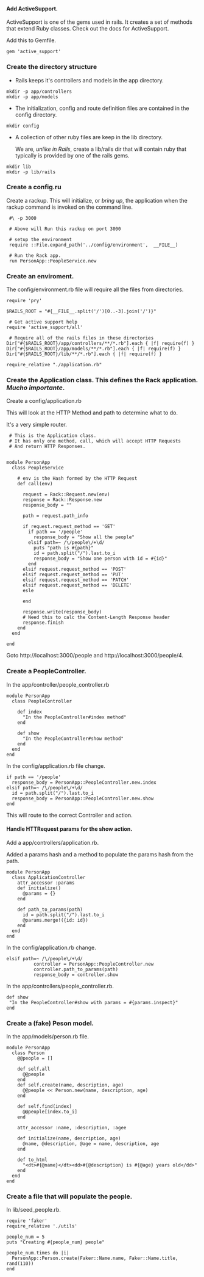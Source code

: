 #### Add ActiveSupport.

ActiveSupport is one of the gems used in rails. It creates a set of methods that extend Ruby classes. Check out the docs for ActiveSupport.

Add this to Gemfile.  

``` 
gem 'active_support'
```
### Create the directory structure

* Rails keeps it's controllers and models in the app directory.  

```
mkdir -p app/controllers
mkdir -p app/models
```

* The initialization, config and route definition files are contained in the config directory.

```
mkdir config
```

* A collection of other ruby files are keep in the lib directory.  

	We are, _unlike in Rails_, create a lib/rails dir that will contain ruby that typically is provided by one of the rails gems.

```
mkdir lib
mkdir -p lib/rails
```
### Create a config.ru
Create a rackup. This will initialize, or _bring up_, the application when the rackup command is invoked on the command line.

```
 #\ -p 3000

 # Above will Run this rackup on port 3000

 # setup the environment
 require ::File.expand_path('../config/environment',  __FILE__)

 # Run the Rack app.
 run PersonApp::PeopleService.new

```


### Create an enviroment.
The config/environment.rb file will require all the files from directories.

```
require 'pry'

$RAILS_ROOT = "#{__FILE__.split('/')[0..-3].join('/')}"

 # Get active support help                                                       
require 'active_support/all'

 # Require all of the rails files in these directories                           
Dir["#{$RAILS_ROOT}/app/controllers/**/*.rb"].each { |f| require(f) }
Dir["#{$RAILS_ROOT}/app/models/**/*.rb"].each { |f| require(f) }
Dir["#{$RAILS_ROOT}/lib/**/*.rb"].each { |f| require(f) }

require_relative "./application.rb"

```

### Create the Application class. This defines the Rack application. _Mucho importante_.

Create a config/application.rb 

This will look at the HTTP Method and path to determine what to do.

It's a very simple router. 

```
 # This is the Application class. 
 # It has only one method, call, which will accept HTTP Requests
 # And return HTTP Responses.


module PersonApp
  class PeopleService

    # env is the Hash formed by the HTTP Request
    def call(env)

      request = Rack::Request.new(env)
      response = Rack::Response.new
      response_body = ""

      path = request.path_info

      if request.request_method == 'GET'
        if path == '/people'
          response_body = "Show all the people"
        elsif path=~ /\/people\/+\d/
          puts "path is #{path}"
          id = path.split("/").last.to_i
          response_body = "Show one person with id = #{id}"
        end
      elsif request.request_method == 'POST'
      elsif request.request_method == 'PUT'        
      elsif request.request_method == 'PATCH'                
      elsif request.request_method == 'DELETE'                        
      esle

      end

      response.write(response_body)
      # Need this to calc the Content-Length Response header
      response.finish
    end
  end

end
```

Goto http://localhost:3000/people and http://localhost:3000/people/4.


### Create a PeopleController.

In the app/controller/people_controller.rb

```
module PersonApp
  class PeopleController

    def index
      "In the PeopleController#index method"
    end

    def show 
      "In the PeopleController#show method"      
    end
  end
end
```

In the config/application.rb file change.  

```
if path == '/people'
  response_body = PersonApp::PeopleController.new.index
elsif path=~ /\/people\/+\d/
  id = path.split("/").last.to_i
  response_body = PersonApp::PeopleController.new.show
end
```

This will route to the correct Controller and action.

#### Handle HTTRequest params for the show action.

Add a app/controllers/application.rb.  

Added a params hash and a method to populate the params hash from the path.

```
module PersonApp
  class ApplicationController
    attr_accessor :params
    def initialize()
      @params = {}
    end

    def path_to_params(path)
      id = path.split("/").last.to_i
      @params.merge!({id: id})
    end
  end
end
```


In the config/application.rb change.

```
elsif path=~ /\/people\/+\d/
          controller = PersonApp::PeopleController.new
          controller.path_to_params(path)
          response_body = controller.show
```

In the app/controllers/people_controller.rb.  

```
def show 
 "In the PeopleController#show with params = #{params.inspect}"      
end

```


### Create a (fake) Peson model.

In the app/models/person.rb file.

```
module PersonApp
  class Person
    @@people = []

    def self.all
      @@people
    end
    def self.create(name, description, age)
      @@people << Person.new(name, description, age)
    end

    def self.find(index)
      @@people[index.to_i]
    end

    attr_accessor :name, :description, :agee

    def initialize(name, description, age)
      @name, @description, @age = name, description, age
    end

    def to_html
      "<dt>#{@name}</dt><dd>#{@description} is #{@age} years old</dd>"
    end
  end
end
```

### Create a file that will populate the people.

In lib/seed_people.rb.  

```
require 'faker'
require_relative './utils'

people_num = 5
puts "Creating #{people_num} people"

people_num.times do |i|
  PersonApp::Person.create(Faker::Name.name, Faker::Name.title, rand(110))
end
```



